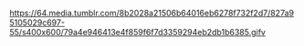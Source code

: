 https://64.media.tumblr.com/8b2028a21506b64016eb6278f732f2d7/827a95105029c697-55/s400x600/79a4e946413e4f859f6f7d3359294eb2db1b6385.gifv
